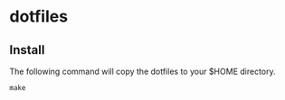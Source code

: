 # dotfiles

## Install
The following command will copy the dotfiles to your $HOME directory.

```
make
```
